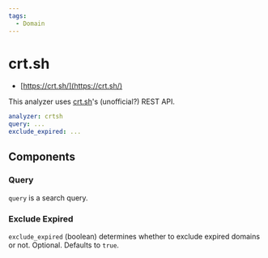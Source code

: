 ```yaml
---
tags:
  - Domain
---
```


# crt.sh

- [https://crt.sh/](https://crt.sh/)

This analyzer uses [crt.sh](http://crt.sh)'s (unofficial?) REST API.

```yaml
analyzer: crtsh
query: ...
exclude_expired: ...
```

## Components

### Query

`query` is a search query.

### Exclude Expired

`exclude_expired` (boolean) determines whether to exclude expired domains or not. Optional. Defaults to `true`.
